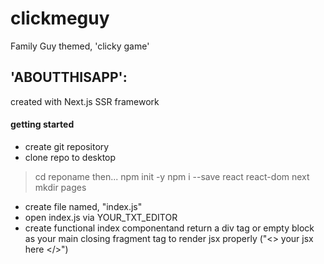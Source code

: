 # clickmeguy
Family Guy themed, 'clicky game'

## 'ABOUTTHISAPP':
created with Next.js SSR framework

#### getting started
* create git repository
* clone repo to desktop
 > cd reponame
 then...
 > npm init -y
 > npm i --save react react-dom next
 > mkdir pages
 * create file named, "index.js"
 * open index.js via YOUR_TXT_EDITOR
 * create functional index componentand return a div tag or empty block as your main closing fragment tag to render jsx properly ("<> your jsx here </>") 

